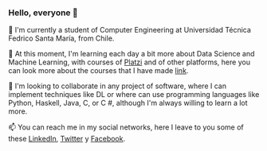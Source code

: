### Hello, everyone 👋

🔭 I'm currently a student of Computer Engineering at Universidad Técnica Fedrico Santa María, from Chile.

🌱 At this moment, I'm learning each day a bit more about Data Science and Machine Learning, with courses of [Platzi](https://platzi.com/p/fabianveal/) and of other platforms, here you can look more about the courses that I have made [link](https://www.linkedin.com/in/fabi%C3%A1n-vega-alcota-278b37180/).

👯 I'm looking to collaborate in any project of software, where I can implement techniques like DL or where can use programming languages ​​like Python, Haskell, Java, C, or C #, although I'm always willing to learn a lot more.

 📫 You can reach me in my social networks, here I leave to you some of these [LinkedIn](https://www.linkedin.com/in/fabi%C3%A1n-vega-alcota-278b37180/), [Twitter](https://twitter.com/fabianmativeal) y [Facebook](https://www.facebook.com/fabianmatias.vegaalcota).

<!--
**FabianVegaA/FabianVegaA** is a ✨ _special_ ✨ repository because its `README.md` (this file) appears on your GitHub profile.

Here are some ideas to get you started:

- 🔭 I’m currently working on ...
- 🌱 I’m currently learning ...
- 👯 I’m looking to collaborate on ...
- 🤔 I’m looking for help with ...
- 💬 Ask me about ...
- 📫 How to reach me: ...
- 😄 Pronouns: ...
- ⚡ Fun fact: ...
-->
